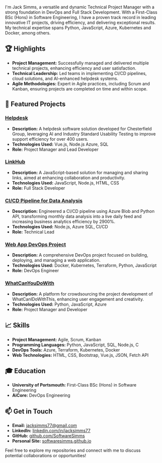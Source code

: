 I'm Jack Simms, a versatile and dynamic Technical Project Manager with a strong foundation in DevOps and Full Stack Development. With a First-Class BSc (Hons) in Software Engineering, I have a proven track record in leading innovative IT projects, driving efficiency, and delivering exceptional results. My technical expertise spans Python, JavaScript, Azure, Kubernetes and Docker, among others.

## 🏆 Highlights
- **Project Management:** Successfully managed and delivered multiple technical projects, enhancing efficiency and user satisfaction.
- **Technical Leadership:** Led teams in implementing CI/CD pipelines, cloud solutions, and AI-enhanced helpdesk systems.
- **Agile Methodologies:** Expert in Agile practices, including Scrum and Kanban, ensuring projects are completed on time and within scope.

## 🚀 Featured Projects

### [Helpdesk](https://github.com/SoftwareSimms/helpdesk)
- **Description:** A helpdesk software solution developed for Chesterfield Group, leveraging AI and Industry Standard Usability Testing to improve support efficiency for over 400 users.
- **Technologies Used:** Vue.js, Node.js Azure, SQL
- **Role:** Project Manager and Lead Developer

### [LinkHub](https://github.com/SoftwareSimms/linkhub)
- **Description:** A JavaScript-based solution for managing and sharing links, aimed at enhancing collaboration and productivity.
- **Technologies Used:** JavaScript, Node.js, HTML, CSS
- **Role:** Full Stack Developer

### [CI/CD Pipeline for Data Analysis](https://github.com/SoftwareSimms/ci-cd-pipeline)
- **Description:** Engineered a CI/CD pipeline using Azure Blob and Python API, transforming monthly data analysis into a live daily feed and increasing business analytics efficiency by 2900%.
- **Technologies Used:** Node.js, Azure SQL, CI/CD
- **Role:** Technical Lead

### [Web App DevOps Project](https://github.com/SoftwareSimms/Web-App-DevOps-Project)
- **Description:** A comprehensive DevOps project focused on building, deploying, and managing a web application.
- **Technologies Used:** Docker, Kubernetes, Terraform, Python, JavaScript
- **Role:** DevOps Engineer

### [WhatCanYouDoWith](https://github.com/SoftwareSimms/WhatCanYouDoWith)
- **Description:** A platform for crowdsourcing the project development of WhatCanIDoWithThis, enhancing user engagement and creativity.
- **Technologies Used:** Python, JavaScript, Azure
- **Role:** Project Manager and Developer

## 📈 Skills
- **Project Management:** Agile, Scrum, Kanban
- **Programming Languages:** Python, JavaScript, SQL, Node.js, C
- **DevOps Tools:** Azure, Terraform, Kubernetes, Docker
- **Web Technologies:** HTML, CSS, Bootstrap, Vue.js, JSON, Fetch API

## 🎓 Education
- **University of Portsmouth:** First-Class BSc (Hons) in Software Engineering
- **AiCore:** DevOps Engineering

## 📫 Get in Touch
- **Email:** [jacksimms77@gmail.com](mailto:jacksimms77@gmail.com)
- **LinkedIn:** [linkedin.com/in/jacksimms77](https://www.linkedin.com/in/jacksimms77)
- **GitHub:** [github.com/SoftwareSimms](https://github.com/SoftwareSimms)
- **Personal Site:** [softwaresimms.github.io](https://softwaresimms.github.io/softwaresimms/)

Feel free to explore my repositories and connect with me to discuss potential collaborations or opportunities!
